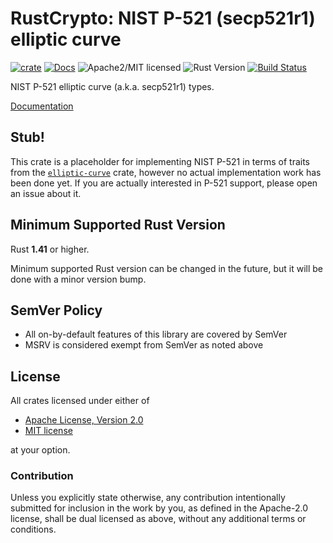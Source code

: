 # RustCrypto: NIST P-521 (secp521r1) elliptic curve

[![crate][crate-image]][crate-link]
[![Docs][docs-image]][docs-link]
![Apache2/MIT licensed][license-image]
![Rust Version][rustc-image]
[![Build Status][build-image]][build-link]

NIST P-521 elliptic curve (a.k.a. secp521r1) types.

[Documentation][docs-link]

## Stub!

This crate is a placeholder for implementing NIST P-521 in terms of traits
from the [`elliptic-curve`] crate, however no actual implementation work has
been done yet. If you are actually interested in P-521 support, please open
an issue about it.

## Minimum Supported Rust Version

Rust **1.41** or higher.

Minimum supported Rust version can be changed in the future, but it will be
done with a minor version bump.

## SemVer Policy

- All on-by-default features of this library are covered by SemVer
- MSRV is considered exempt from SemVer as noted above

## License

All crates licensed under either of

 * [Apache License, Version 2.0](http://www.apache.org/licenses/LICENSE-2.0)
 * [MIT license](http://opensource.org/licenses/MIT)

at your option.

### Contribution

Unless you explicitly state otherwise, any contribution intentionally submitted
for inclusion in the work by you, as defined in the Apache-2.0 license, shall be
dual licensed as above, without any additional terms or conditions.

[//]: # (badges)

[crate-image]: https://img.shields.io/crates/v/p521.svg
[crate-link]: https://crates.io/crates/p521
[docs-image]: https://docs.rs/p521/badge.svg
[docs-link]: https://docs.rs/p521/
[license-image]: https://img.shields.io/badge/license-Apache2.0/MIT-blue.svg
[rustc-image]: https://img.shields.io/badge/rustc-1.41+-blue.svg
[build-image]: https://github.com/RustCrypto/elliptic-curves/workflows/p521/badge.svg?branch=master&event=push
[build-link]: https://github.com/RustCrypto/elliptic-curves/actions?query=workflow%3Ap521

[//]: # (general links)

[`elliptic-curve`]: https://github.com/RustCrypto/traits/tree/master/elliptic-curve
